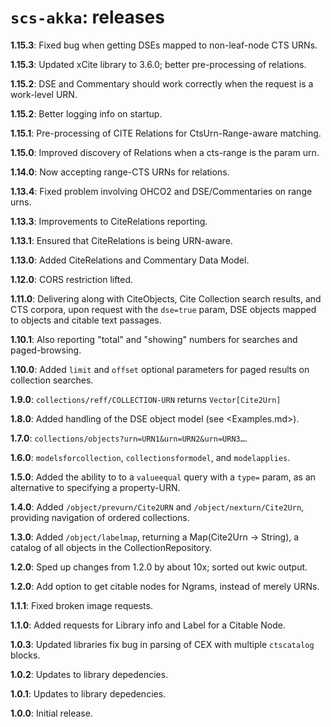 # `scs-akka`: releases

**1.15.3**: Fixed bug when getting DSEs mapped to non-leaf-node CTS URNs.

**1.15.3**: Updated xCite library to 3.6.0; better pre-processing of relations.

**1.15.2**: DSE and Commentary should work correctly when the request is a work-level URN.

**1.15.2**: Better logging info on startup.

**1.15.1**: Pre-processing of CITE Relations for CtsUrn-Range-aware matching.

**1.15.0**: Improved discovery of Relations when a cts-range is the param urn.

**1.14.0**: Now accepting range-CTS URNs for relations.

**1.13.4**: Fixed problem involving OHCO2 and DSE/Commentaries on range urns.

**1.13.3**: Improvements to CiteRelations reporting.

**1.13.1**: Ensured that CiteRelations is being URN-aware.

**1.13.0**: Added CiteRelations and Commentary Data Model.

**1.12.0**: CORS restriction lifted.

**1.11.0**: Delivering along with CiteObjects, Cite Collection search results, and CTS corpora, upon request with the `dse=true` param, DSE objects mapped to objects and citable text passages.

**1.10.1**: Also reporting "total" and "showing" numbers for searches and paged-browsing.

**1.10.0**: Added `limit` and `offset` optional parameters for paged results on collection searches.

**1.9.0**: `collections/reff/COLLECTION-URN` returns `Vector[Cite2Urn]`

**1.8.0**: Added handling of the DSE object model (see <Examples.md>).

**1.7.0**: `collections/objects?urn=URN1&urn=URN2&urn=URN3…`.

**1.6.0**: `modelsforcollection`, `collectionsformodel`, and `modelapplies`.

**1.5.0**: Added the ability to to a `valueequal` query with a `type=` param, as an alternative to specifying a property-URN.

**1.4.0**: Added `/object/prevurn/Cite2URN` and `/object/nexturn/Cite2Urn`, providing navigation of ordered collections.

**1.3.0**: Added `/object/labelmap`, returning a Map(Cite2Urn -> String), a catalog of all objects in the CollectionRepository.

**1.2.0**: Sped up changes from 1.2.0 by about 10x; sorted out kwic output.

**1.2.0**: Add option to get citable nodes for Ngrams, instead of merely URNs.

**1.1.1**: Fixed broken image requests.

**1.1.0**: Added requests for Library info and Label for a Citable Node.

**1.0.3**: Updated libraries fix bug in parsing of CEX with multiple `ctscatalog` blocks.

**1.0.2**: Updates to library depedencies.

**1.0.1**: Updates to library depedencies.

**1.0.0**: Initial release.
